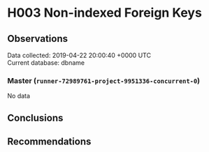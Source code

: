 # H003 Non-indexed Foreign Keys #

## Observations ##
Data collected: 2019-04-22 20:00:40 +0000 UTC  
Current database: dbname  

### Master (`runner-72989761-project-9951336-concurrent-0`) ###


No data


## Conclusions ##


## Recommendations ##

